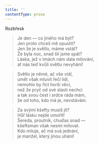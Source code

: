 ```yaml
---
title: ''
contentType: prose
---
```


Rozbřesk

> Je den — co jiného má být?  
> Jen proto chceš mě opustit?  
> Jen že je světlo, máme vstát?  
> Že byla noc, snad šli jsme spát?  
> Láska, jež v tmách nám dala milování,  
> ať nás teď kvůli světlu nevyhání!

> Světlo je němé, ač vše vidí,  
> umět však mluvit řečí lidí,  
> nemohlo by říct horší věci,  
> než že pryč od své slasti nechci  
> a tak svou čest i srdce ráda mám,  
> že od toho, kdo má je, nevstávám.

> Za svými kšefty musíš jít?  
> Hůř lásku nejde umořit!  
> Šereda, proutník, chuďas snad —  
> kšeftsman však nesmí milovat.  
> Kdo miluje, ač má svá jednání,  
> je manžel, který jinou uhání!
